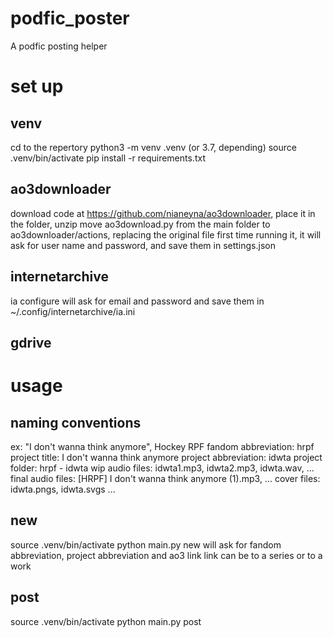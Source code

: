 # podfic_poster
A podfic posting helper

# set up

## venv
cd to the repertory
python3 -m venv .venv
(or 3.7, depending)
source .venv/bin/activate
pip install -r requirements.txt

## ao3downloader
download code at https://github.com/nianeyna/ao3downloader, place it in the folder, unzip
move ao3download.py from the main folder to ao3downloader/actions, replacing the original file
first time running it, it will ask for user name and password, and save them in settings.json

## internetarchive
ia configure
will ask for email and password and save them in ~/.config/internetarchive/ia.ini

## gdrive


# usage

## naming conventions
ex: "I don't wanna think anymore", Hockey RPF
fandom abbreviation:    hrpf
project title:          I don't wanna think anymore
project abbreviation:   idwta
project folder:         hrpf - idwta
wip audio files:        idwta1.mp3, idwta2.mp3, idwta.wav, ...
final audio files:      \[HRPF\] I don't wanna think anymore (1).mp3, ...
cover files:            idwta.pngs, idwta.svgs
...

## new
source .venv/bin/activate
python main.py new
will ask for fandom abbreviation, project abbreviation and ao3 link
link can be to a series or to a work

## post
source .venv/bin/activate
python main.py post
